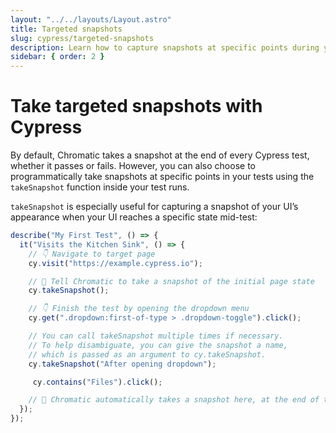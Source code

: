 ```yaml
---
layout: "../../layouts/Layout.astro"
title: Targeted snapshots
slug: cypress/targeted-snapshots
description: Learn how to capture snapshots at specific points during your Cypress tests programmatically
sidebar: { order: 2 }
---
```


# Take targeted snapshots with Cypress

By default, Chromatic takes a snapshot at the end of every Cypress test, whether it passes or fails. However, you can also choose to programmatically take snapshots at specific points in your tests using the `takeSnapshot` function inside your test runs.

`takeSnapshot` is especially useful for capturing a snapshot of your UI’s appearance when your UI reaches a specific state mid-test:

```js
describe("My First Test", () => {
  it("Visits the Kitchen Sink", () => {
    // 👇 Navigate to target page
    cy.visit("https://example.cypress.io");

    // 📸 Tell Chromatic to take a snapshot of the initial page state
    cy.takeSnapshot();

    // 👇 Finish the test by opening the dropdown menu
    cy.get(".dropdown:first-of-type > .dropdown-toggle").click();

    // You can call takeSnapshot multiple times if necessary.
    // To help disambiguate, you can give the snapshot a name, 
    // which is passed as an argument to cy.takeSnapshot.
    cy.takeSnapshot("After opening dropdown");

     cy.contains("Files").click();

    // 📸 Chromatic automatically takes a snapshot here, at the end of the test. 
  });
});
```